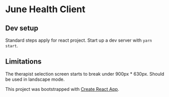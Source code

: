 # June Health Client

## Dev setup
Standard steps apply for react project. Start up a dev server with `yarn start`.

## Limitations
The therapist selection screen starts to break under 900px * 630px. Should be used in landscape mode.

This project was bootstrapped with [Create React App](https://github.com/facebook/create-react-app).